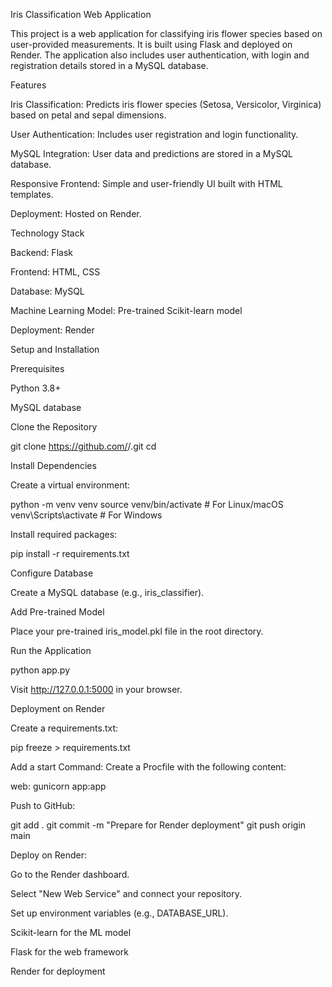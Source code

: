 Iris Classification Web Application

This project is a web application for classifying iris flower species based on user-provided measurements. It is built using Flask and deployed on Render. The application also includes user authentication, with login and registration details stored in a MySQL database.

Features

Iris Classification: Predicts iris flower species (Setosa, Versicolor, Virginica) based on petal and sepal dimensions.

User Authentication: Includes user registration and login functionality.

MySQL Integration: User data and predictions are stored in a MySQL database.

Responsive Frontend: Simple and user-friendly UI built with HTML templates.

Deployment: Hosted on Render.

Technology Stack

Backend: Flask

Frontend: HTML, CSS

Database: MySQL

Machine Learning Model: Pre-trained Scikit-learn model

Deployment: Render

Setup and Installation

Prerequisites

Python 3.8+

MySQL database

Clone the Repository

git clone https://github.com/<your-username>/<repo-name>.git
cd <repo-name>

Install Dependencies

Create a virtual environment:

python -m venv venv
source venv/bin/activate   # For Linux/macOS
venv\Scripts\activate     # For Windows

Install required packages:

pip install -r requirements.txt

Configure Database

Create a MySQL database (e.g., iris_classifier).

Add Pre-trained Model

Place your pre-trained iris_model.pkl file in the root directory.

Run the Application

python app.py

Visit http://127.0.0.1:5000 in your browser.

Deployment on Render

Create a requirements.txt:

pip freeze > requirements.txt

Add a start Command:
Create a Procfile with the following content:

web: gunicorn app:app

Push to GitHub:

git add .
git commit -m "Prepare for Render deployment"
git push origin main

Deploy on Render:

Go to the Render dashboard.

Select "New Web Service" and connect your repository.

Set up environment variables (e.g., DATABASE_URL).

Scikit-learn for the ML model

Flask for the web framework

Render for deployment
